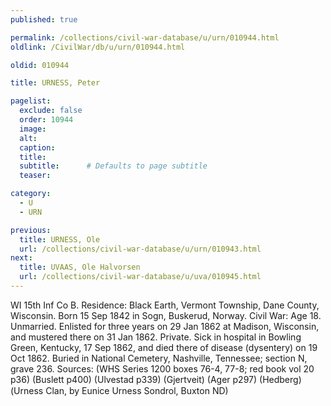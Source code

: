 ```yaml
---
published: true

permalink: /collections/civil-war-database/u/urn/010944.html
oldlink: /CivilWar/db/u/urn/010944.html

oldid: 010944

title: URNESS, Peter

pagelist:
  exclude: false
  order: 10944
  image: 
  alt:
  caption:
  title:
  subtitle:      # Defaults to page subtitle
  teaser:

category: 
  - U 
  - URN

previous:
  title: URNESS, Ole
  url: /collections/civil-war-database/u/urn/010943.html  
next:
  title: UVAAS, Ole Halvorsen
  url: /collections/civil-war-database/u/uva/010945.html   
---
```

WI 15th Inf Co B. Residence: Black Earth, Vermont Township, Dane County, Wisconsin. Born 15 Sep 1842 in Sogn, Buskerud, Norway. Civil War: Age 18. Unmarried. Enlisted for three years on 29 Jan 1862 at Madison, Wisconsin, and mustered there on 31 Jan 1862. Private. Sick in hospital in Bowling Green, Kentucky, 17 Sep 1862, and died there of disease (dysentery) on 19 Oct 1862. Buried in National Cemetery, Nashville, Tennessee; section N, grave 236. Sources: (WHS Series 1200 boxes 76-4, 77-8; red book vol 20 p36) (Buslett p400) (Ulvestad p339) (Gjertveit) (Ager p297) (Hedberg) (&#147;Urness Clan&#148;, by Eunice Urness Sondrol, Buxton ND)
